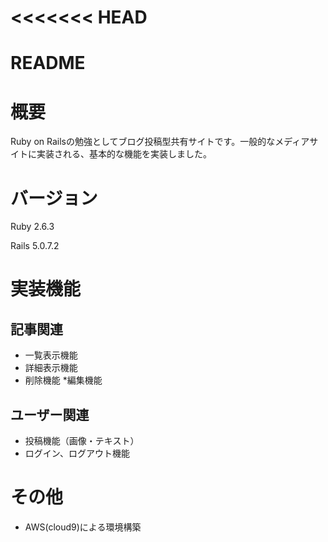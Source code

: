 <<<<<<< HEAD
=======
# README
# 概要
Ruby on Railsの勉強としてブログ投稿型共有サイトです。一般的なメディアサイトに実装される、基本的な機能を実装しました。
# バージョン
Ruby 2.6.3

Rails 5.0.7.2
# 実装機能
## 記事関連
* 一覧表示機能
* 詳細表示機能
* 削除機能
*編集機能

## ユーザー関連 
* 投稿機能（画像・テキスト）
* ログイン、ログアウト機能
# その他
* AWS(cloud9)による環境構築